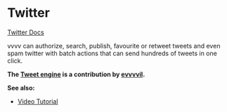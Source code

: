 # Twitter


<a href="https://dev.twitter.com/overview/documentation" class="extURL" target="_blank">Twitter Docs</a>  



vvvv can authorize, search, publish, favourite or retweet tweets and even spam twitter with batch actions that can send hundreds of tweets in one click.  

**The <a href="https://vvvv.org/contribution/evvvvil-tweet-engine" class="extURL contribution" target="_blank">Tweet engine</a> is a contribution by <span class="user"><a href="https://vvvv.org/users/evvvvil" class="extURL" target="_blank">evvvvil</a></span>.**  

**See also:**  
* <a href="https://vimeo.com/111038984" class="extURL" target="_blank">Video Tutorial</a>  


